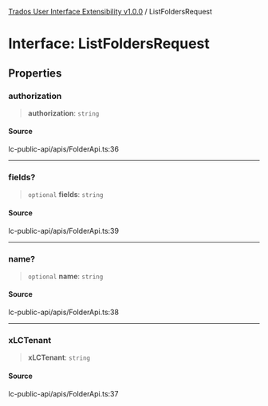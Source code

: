 [Trados User Interface Extensibility v1.0.0](../wiki/globals) / ListFoldersRequest

# Interface: ListFoldersRequest

## Properties

### authorization

> **authorization**: `string`

#### Source

lc-public-api/apis/FolderApi.ts:36

***

### fields?

> `optional` **fields**: `string`

#### Source

lc-public-api/apis/FolderApi.ts:39

***

### name?

> `optional` **name**: `string`

#### Source

lc-public-api/apis/FolderApi.ts:38

***

### xLCTenant

> **xLCTenant**: `string`

#### Source

lc-public-api/apis/FolderApi.ts:37
